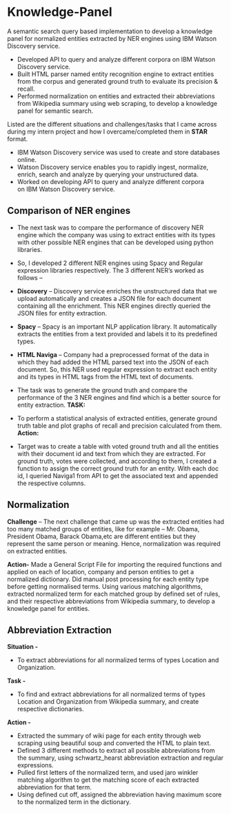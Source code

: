 # Knowledge-Panel
A semantic search query based implementation to develop a knowledge panel for normalized entities extracted by NER engines using IBM Watson Discovery service.

- Developed API to query and analyze different corpora on IBM Watson Discovery service.
- Built HTML parser named entity recognition engine to extract entities from the corpus and generated ground truth to evaluate its precision & recall.
- Performed normalization on entities and extracted their abbreviations from Wikipedia summary using web scraping, to develop a knowledge panel for semantic search.

Listed are the different situations and challenges/tasks that I came across during my intern project and how I overcame/completed them in **STAR** format.


- IBM Watson Discovery service was used to create and store databases online.
- Watson Discovery service enables you to rapidly ingest, normalize, enrich, search and analyze by querying your unstructured data.
- Worked on developing API to query and analyze different corpora on IBM Watson Discovery service.


## Comparison of NER engines
- The next task was to compare the performance of discovery NER engine which the company was using to extract entities with its types with other possible NER engines that can be developed using python libraries.
- So, I developed 2 different NER engines using Spacy and Regular expression libraries respectively.
The 3 different NER’s worked as follows – 

- **Discovery** – Discovery service enriches the unstructured data that we upload automatically and creates a JSON file for each document containing all the enrichment. This NER engines directly queried the JSON files for entity extraction.

- **Spacy** – Spacy is an important NLP application library. It automatically extracts the entities from a text provided and labels it to its predefined types. 

- **HTML Naviga** – Company had a preprocessed format of the data in which they had added the HTML parsed text into the JSON of each document. So, this NER used regular expression to extract each entity and its types in HTML tags from the HTML text of documents.

- The task was to generate the ground truth and compare the performance of the 3 NER engines and find which is a better source for entity extraction.
**TASK:** 
- To perform a statistical analysis of extracted entities, generate ground truth table and plot graphs of recall and precision calculated from them.
**Action:**
- Target was to create a table with voted ground truth and all the entities with their document id and text from which they are extracted. For ground truth, votes were collected, and according to them, I created a function to assign the correct ground truth for an entity. With each doc id, I queried Naviga1 from API to get the associated text and appended the respective columns.


## Normalization
**Challenge** –  The next challenge that came up was the extracted entities had too many matched groups of entities, like for example – Mr. Obama, President Obama, Barack Obama,etc are different entities but they represent the same person or meaning. Hence, normalization was required on extracted entities.

**Action-**
Made a General Script File for importing the required functions and applied on each of location, company and person entities to get a normalized dictionary. Did manual post processing for each entity type before getting normalised terms. Using various matching algorithms, extracted normalized term for each matched group by defined set of rules, and their respective abbreviations from Wikipedia summary, to develop a knowledge panel for entities.


## Abbreviation Extraction
**Situation -** 
- To extract abbreviations for all normalized terms of types Location and Organization.

**Task -** 
- To find and extract abbreviations for all normalized terms of types Location and Organization from Wikipedia summary, and create respective dictionaries.

**Action -** 
- Extracted the summary of wiki page for each entity through web scraping using beautiful soup and converted the HTML to plain text.
- Defined 3 different methods to extract all possible abbreviations from the summary, using schwartz_hearst abbreviation extraction and regular expressions.
- Pulled first letters of the normalized term, and used jaro winkler matching algorithm to get the matching score of each extracted abbreviation for that term.
- Using defined cut off, assigned the abbreviation having maximum score to the normalized term in the dictionary.
